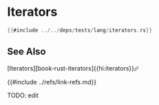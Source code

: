 # Iterators

```rust
{{#include ../../deps/tests/lang/iterators.rs}}
```

## See Also

[Iterators][book-rust-iterators]{{hi:iterators}}⮳

{{#include ../refs/link-refs.md}}

<div class="hidden">
TODO: edit
</div>
